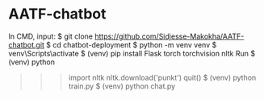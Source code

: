 # AATF-chatbot
In CMD, 
input:
$ git clone https://github.com/Sidjesse-Makokha/AATF-chatbot.git
$ cd chatbot-deployment
$ python -m venv venv
$ venv\Scripts\activate
$ (venv) pip install Flask torch torchvision nltk
Run
$ (venv) python
>>> import nltk
>>> nltk.download('punkt')
>>> quit()
$ (venv) python train.py
$ (venv) python chat.py
